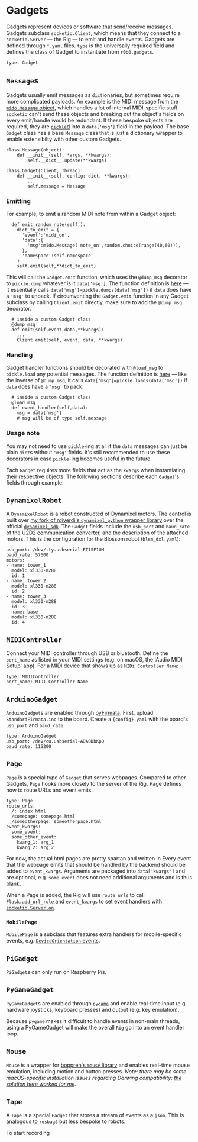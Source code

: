 # Gadgets

Gadgets represent devices or software that send/receive messages.
Gadgets subclass `socketio.Client`, which means that they connect to a `socketio.Server`  — the Rig — to emit and handle events.
Gadgets are defined through `*.yaml` files.
`type` is the universally required field and defines the class of Gadget to instantiate from `r0b0.gadgets`.

```
type: Gadget
```

## `Message`s

Gadgets usually emit messages as `dict`ionaries, but sometimes require more complicated payloads.
An example is the MIDI message from the [`mido.Message` object](https://mido.readthedocs.io/en/latest/messages.html), which handles a lot of internal MIDI-specific stuff.
`socketio` can't send these objects and breaking out the object's fields on every emit/handle would be redundant.
If these bespoke objects are required, they are [`pickle`d](https://docs.python.org/3/library/pickle.html) into a `data['msg']` field in the payload.
The base `Gadget` class has a base `Message` class that is just a dictionary wrapper to enable extensibilty with other custom Gadgets.

```
class Message(object):
    def __init__(self, *args, **kwargs):
        self.__dict__.update(**kwargs)

class Gadget(Client, Thread):
    def __init__(self, config: dict, **kwargs):
        ...
        self.message = Message
```

### Emitting

For example, to emit a random MIDI note from within a Gadget object:
```
  def emit_random_note(self,):
    dict_to_emit = {
      'event':'midi_on',
      'data':{
        'msg':mido.Message('note_on',random.choice(range(40,60))),
      },
      'namespace':self.namespace
    }
    self.emit(self,**dict_to_emit)
```
This will call the `Gadget.emit` function, which uses the `@dump_msg` decorator to `pickle.dump` whatever is it `data['msg']`.
The function definition is [here](/r0b0/utils/loaders.py) — it essentially calls `data['msg']=pickle.dumps(data['msg'])` if `data` does have a `'msg'` to unpack.
If circumventing the `Gadget.emit` function in any Gadget subclass by calling `Client.emit` directly, make sure to add the `@dump_msg` decorator.
```
  # inside a custom Gadget class
  @dump_msg
  def emit(self,event,data,**kwargs):
    ...
    Client.emit(self, event, data, **kwargs)
```

### Handling

Gadget handler functions should be decorated with `@load_msg` to `pickle.load` any potential messages.
The function definition is [here](/r0b0/utils/loaders.py) — like the inverse of `@dump_msg`, it calls `data['msg']=pickle.loads(data['msg'])` if `data` does have a `'msg'` to pack.
```
  # inside a custom Gadget class
  @load_msg
  def event_handler(self,data):
    msg = data['msg']
    # msg will be of type self.message
```

### Usage note
You may not need to use `pickle`-ing at all if the `data` messages can just be plain `dict`s without `'msg'` fields. 
It's still recommended to use these decorators in case `pickle`-ing becomes useful in the future.

Each `Gadget` requires more fields that act as the `kwargs` when instantiating their respective objects.
The following sections describe each `Gadget`'s fields through example.

## `DynamixelRobot`

A `DynamixelRobot` is a robot constructed of Dynamixel motors.
The control is built over [my fork of rdiverdi's `dynamixel_python` wrapper library](https://github.com/psychomugs/dynamixel_python) over the official [`dynamixel_sdk`](https://github.com/ROBOTIS-GIT/DynamixelSDK).
The `Gadget` fields include the `usb_port` and `baud_rate` of the [U2D2 communication converter](https://emanual.robotis.com/docs/en/parts/interface/u2d2/), and the description of the attached motors.
This is the configuration for the Blossom robot (`blsm_dxl.yaml`):
```
usb_port: /dev/tty.usbserial-FT1SF1UM
baud_rate: 57600
motors: 
- name: tower_1
  model: xl330-m288
  id: 1
- name: tower_2
  model: xl330-m288
  id: 2
- name: tower_3
  model: xl330-m288
  id: 3
- name: base
  model: xl330-m288
  id: 4
```

## `MIDIController`

Connect your MIDI controller through USB or bluetooth.
Define the `port_name` as listed in your MIDI settings (e.g. on macOS, the 'Audio MIDI Setup' app).
For a MIDI device that shows up as `MIDi Controller Name`:
```
type: MIDIController
port_name: MIDI Controller Name
```

## `ArduinoGadget`

`ArduinoGadget`s are enabled through [pyFirmata](https://github.com/tino/pyFirmata).
First, upload `StandardFirmata.ino` to the board.
Create a `{config}.yaml` with the board's `usb_port` and `baud_rate`.

```
type: ArduinoGadget
usb_port: /dev/cu.usbserial-ADAQDbKpQ
baud_rate: 115200
```

## `Page`

`Page` is a special type of `Gadget` that serves webpages.
Compared to other Gadgets, `Page` hooks more closely to the server of the Rig.
Page defines how to route URLs and event emits.
```
type: Page
route_urls:
  /: index.html
  /somepage: somepage.html
  /someotherpage: someotherpage.html
event_kwargs:
  some_event:
  some_other_event:
    kwarg_1: arg_1
    kwarg_2: arg_2
```
For now, the actual html pages are pretty spartan and written in 
Every event that the webpage emits that should be handled by the backend should be added to `event_kwargs`.
Arguments are packaged into `data['kwargs']` and are optional, e.g. `some_event` does not need additional arguments and is thus blank.
<!-- Note that arguments are optional, e.g. `some_event` has -->

When a Page is added, the Rig will use `route_urls` to call [`Flask.add_url_rule`](https://tedboy.github.io/flask/generated/generated/flask.Flask.add_url_rule.html) and `event_kwargs` to set event handlers with [`socketio.Server.on`](https://python-socketio.readthedocs.io/en/latest/server.html#event-callbacks).

### `MobilePage`

`MobilePage` is a subclass that features extra handlers for mobile-specific events, e.g. [`DeviceOrientation` events](https://developer.mozilla.org/en-US/docs/Web/API/Window/deviceorientation_event).

## `PiGadget`

`PiGadget`s can only run on Raspberry Pis.

## `PyGameGadget`

`PyGameGadget`s are enabled through [`pygame`](https://www.pygame.org) and enable real-time input (e.g. hardware joysticks, keyboard presses) and output (e.g. key emulation).
<!-- Because of PyGame's handling of events in loops, -->
Because `pygame` makes it difficult to handle events in non-main threads, using a PyGameGadget will make the overall `Rig` go into an event handler loop.

## `Mouse`

`Mouse` is a wrapper for [boppreh's `mouse` library](https://github.com/boppreh/mouse) and enables real-time mouse emulation, including motion and button presses.
*Note: there may be some macOS-specific installation issues regarding Darwing compatibility; [the solution here worked for me](https://github.com/boppreh/mouse/issues/75).*

## `Tape`

A `Tape` is a special `Gadget` that stores a stream of events as a `json`.
This is analogous to `rosbag`s but less bespoke to robots.

To start recording